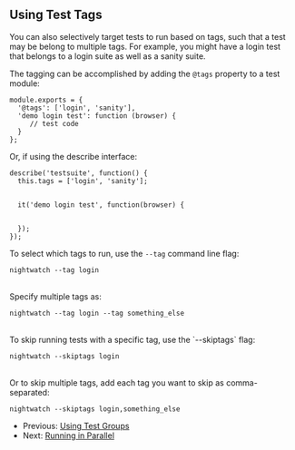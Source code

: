## Using Test Tags

You can also selectively target tests to run based on tags, such that a test may be belong to multiple tags. For example, you might have a login test that belongs to a login suite as well as a sanity suite.

The tagging can be accomplished by adding the `@tags` property to a test module:

<div class="sample-test">
<pre data-language="javascript"><code class="language-javascript">module.exports = {
  '@tags': ['login', 'sanity'],
  'demo login test': function (browser) {
     // test code
  }
};</code></pre>
</div>

Or, if using the describe interface:

<div class="sample-test">
<pre data-language="javascript"><code class="language-javascript">describe('testsuite', function() {
  this.tags = ['login', 'sanity'];
  <br>
  it('demo login test', function(browser) {
     <br>
  });
});</code></pre>
</div>

To select which tags to run, use the `--tag` command line flag:

<pre><code class="language-bash">nightwatch --tag login</code></pre>

<br>
Specify multiple tags as:

<pre><code class="language-bash">nightwatch --tag login --tag something_else</code></pre>

<br>
To skip running tests with a specific tag, use the `--skiptags` flag:

<pre><code class="language-bash">nightwatch --skiptags login</code></pre>
<br>
Or to skip multiple tags, add each tag you want to skip as comma-separated:

<pre><code class="language-bash">nightwatch --skiptags login,something_else</code></pre>

- Previous: [Using Test Groups](https://nightwatchjs.org/guide/running-tests/test-groups.html)
- Next: [Running in Parallel](https://nightwatchjs.org/guide/running-tests/parallel-running.html)
